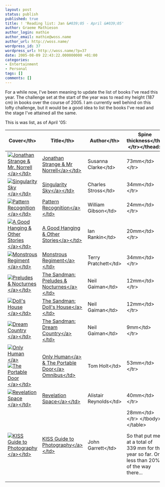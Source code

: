 ```yaml
---
layout: post
status: publish
published: true
title: ! 'Reading list: Jan &#039;05 - April &#039;05'
author: Graeme Mathieson
author_login: mathie
author_email: mathie@woss.name
author_url: http://woss.name/
wordpress_id: 37
wordpress_url: http://woss.name/?p=37
date: 2005-08-09 22:43:22.000000000 +01:00
categories:
- Entertainment
- Personal
tags: []
comments: []
---
```

For a while now, I've been meaning to update the list of books I've read this year.  The challenge set at the start of the year was to read my height (187 cm) in books over the course of 2005.  I am currently well behind on this lofty challenge, but it would be a good idea to list the books I've read and the stage I've attained all the same.

This is was list, as of April '05:

<table>
<thead><tr>
  <th>Cover<&#47;th>
  <th>Title<&#47;th>
  <th>Author<&#47;th>
  <th>Spine thickness<&#47;th>
<&#47;tr><&#47;thead>
<tbody>
<tr>
<td><a href="http:&#47;&#47;www.amazon.co.uk&#47;exec&#47;obidos&#47;ASIN&#47;1582344167&#47;mathieoftheen-21"><img src="http:&#47;&#47;images.amazon.com&#47;images&#47;P&#47;1582344167.01._SCTHUMBZZZ_.jpg" alt="Jonathan Strange & Mr. Norrell" class="centered" &#47;><&#47;a><&#47;td>
<td><a href="http:&#47;&#47;www.amazon.co.uk&#47;exec&#47;obidos&#47;ASIN&#47;1582344167&#47;mathieoftheen-21" title="Jonathan Strange & Mr. Norrell">Jonathan Strange &amp; Mr Norrell<&#47;a><&#47;td>
<td>Susanna Clarke<&#47;td>
<td>73mm<&#47;td>
<&#47;tr>
<tr>
<td><a href="http:&#47;&#47;www.amazon.co.uk&#47;exec&#47;obidos&#47;ASIN&#47;1841493333&#47;mathieoftheen-21"><img src="http:&#47;&#47;images-eu.amazon.com&#47;images&#47;P&#47;1841493333.02.THUMBZZZ.jpg" alt="Singularity Sky" class="centered" &#47;><&#47;a><&#47;td>
<td><a href="http:&#47;&#47;www.amazon.co.uk&#47;exec&#47;obidos&#47;ASIN&#47;1841493333&#47;mathieoftheen-21">Singularity Sky<&#47;a><&#47;td>
<td>Charles Stross<&#47;td>
<td>34mm<&#47;td>
<&#47;tr>
<tr>
<td><a href="http:&#47;&#47;www.amazon.co.uk&#47;exec&#47;obidos&#47;ASIN&#47;0140266143&#47;mathieoftheen-21"><img src="http:&#47;&#47;images-eu.amazon.com&#47;images&#47;P&#47;0140266143.02.THUMBZZZ.jpg" alt="Pattern Recognition" class="centered" &#47;><&#47;a><&#47;td>
<td><a href="http:&#47;&#47;www.amazon.co.uk&#47;exec&#47;obidos&#47;ASIN&#47;0140266143&#47;mathieoftheen-21">Pattern Recognition<&#47;a><&#47;td>
<td>William Gibson<&#47;td>
<td>24mm<&#47;td>
<&#47;tr>
<tr>
<td><a href="http:&#47;&#47;www.amazon.co.uk&#47;exec&#47;obidos&#47;ASIN&#47;0752809431&#47;mathieoftheen-21"><img src="http:&#47;&#47;images-eu.amazon.com&#47;images&#47;P&#47;0752809431.02.THUMBZZZ.jpg" alt="A Good Hanging & Other Stories" class="centered" &#47;><&#47;a><&#47;td>
<td><a href="http:&#47;&#47;www.amazon.co.uk&#47;exec&#47;obidos&#47;ASIN&#47;0752809431&#47;mathieoftheen-21">A Good Hanging & Other Stories<&#47;a><&#47;td>
<td>Ian Rankin<&#47;td>
<td>20mm<&#47;td>
<&#47;tr>
<tr>
<td><a href="http:&#47;&#47;www.amazon.co.uk&#47;exec&#47;obidos&#47;ASIN&#47;0552149411&#47;mathieoftheen-21"><img src="http:&#47;&#47;images-eu.amazon.com&#47;images&#47;P&#47;0552149411.02.THUMBZZZ.jpg" alt="Monstrous Regiment" class="centered" &#47;><&#47;a><&#47;td>
<td><a href="http:&#47;&#47;www.amazon.co.uk&#47;exec&#47;obidos&#47;ASIN&#47;0552149411&#47;mathieoftheen-21">Monstrous Regiment<&#47;a><&#47;td>
<td>Terry Pratchett<&#47;td>
<td>34mm<&#47;td>
<&#47;tr>
<tr>
<td><a href="http:&#47;&#47;www.amazon.co.uk&#47;exec&#47;obidos&#47;ASIN&#47;1852863269&#47;mathieoftheen-21"><img src="http:&#47;&#47;images-eu.amazon.com&#47;images&#47;P&#47;1852863269.02.THUMBZZZ.jpg" alt="Preludes & Nocturnes" class="centered" &#47;><&#47;a><&#47;td>
<td><a href="http:&#47;&#47;www.amazon.co.uk&#47;exec&#47;obidos&#47;ASIN&#47;1852863269&#47;mathieoftheen-21">The Sandman: Preludes & Nocturnes<&#47;a><&#47;td>
<td>Neil Gaiman<&#47;td>
<td>12mm<&#47;td>
<&#47;tr>
<tr>
<td><a href="http:&#47;&#47;www.amazon.co.uk&#47;exec&#47;obidos&#47;ASIN&#47;1852862920&#47;mathieoftheen-21"><img src="http:&#47;&#47;images-eu.amazon.com&#47;images&#47;P&#47;1852862920.02.THUMBZZZ.jpg" alt="Doll's House" class="centered" &#47;><&#47;a><&#47;td>
<td><a href="http:&#47;&#47;www.amazon.co.uk&#47;exec&#47;obidos&#47;ASIN&#47;1852862920&#47;mathieoftheen-21">The Sandman: Doll's House<&#47;a><&#47;td>
<td>Neil Gaiman<&#47;td>
<td>12mm<&#47;td>
<&#47;tr>
<tr>
<td><a href="http:&#47;&#47;www.amazon.co.uk&#47;exec&#47;obidos&#47;ASIN&#47;1852864419&#47;mathieoftheen-21"><img src="http:&#47;&#47;images-eu.amazon.com&#47;images&#47;P&#47;1852864419.02.THUMBZZZ.jpg" alt="Dream Country" class="centered" &#47;><&#47;a><&#47;td>
<td><a href="http:&#47;&#47;www.amazon.co.uk&#47;exec&#47;obidos&#47;ASIN&#47;1852864419&#47;mathieoftheen-21">The Sandman: Dream Country<&#47;a><&#47;td>
<td>Neil Gaiman<&#47;td>
<td>9mm<&#47;td>
<&#47;tr>
<tr>
<td><a href="http:&#47;&#47;www.amazon.co.uk&#47;exec&#47;obidos&#47;ASIN&#47;1857239490&#47;mathieoftheen-21"><img src="http:&#47;&#47;images-eu.amazon.com&#47;images&#47;P&#47;1857239490.02.THUMBZZZ.jpg" alt="Only Human" class="centered" &#47;><&#47;a> <a href="http:&#47;&#47;www.amazon.co.uk&#47;exec&#47;obidos&#47;ASIN&#47;1841492086&#47;mathieoftheen-21"><img src="http:&#47;&#47;images-eu.amazon.com&#47;images&#47;P&#47;1841492086.02.THUMBZZZ.jpg" alt="The Portable Door" class="centered" &#47;><&#47;a><&#47;td>
<td><a href="http:&#47;&#47;www.amazon.co.uk&#47;exec&#47;obidos&#47;ASIN&#47;1857239490&#47;mathieoftheen-21">Only Human<&#47;a> & <a href="http:&#47;&#47;www.amazon.co.uk&#47;exec&#47;obidos&#47;ASIN&#47;1841492086&#47;mathieoftheen-21">The Portable Door<&#47;a> Omnibus<&#47;td>
<td>Tom Holt<&#47;td>
<td>53mm<&#47;td>
<&#47;tr>
<tr>
<td><a href="http:&#47;&#47;www.amazon.co.uk&#47;exec&#47;obidos&#47;ASIN&#47;1857987489&#47;mathieoftheen-21"><img src="http:&#47;&#47;images-eu.amazon.com&#47;images&#47;P&#47;1857987489.02.THUMBZZZ.jpg" alt="Revelation Space" class="centered" &#47;><&#47;a><&#47;td>
<td><a href="http:&#47;&#47;www.amazon.co.uk&#47;exec&#47;obidos&#47;ASIN&#47;1857987489&#47;mathieoftheen-21">Revelation Space<&#47;a><&#47;td>
<td>Alistair Reynolds<&#47;td>
<td>40mm<&#47;td>
<&#47;tr>
<tr>
<td><a href="http:&#47;&#47;www.amazon.co.uk&#47;exec&#47;obidos&#47;ASIN&#47;1405301813&#47;mathieoftheen-21"><img src="http:&#47;&#47;images-eu.amazon.com&#47;images&#47;P&#47;1405301813.02.THUMBZZZ.jpg" alt="KISS Guide to Photography" class="centered" &#47;><&#47;a><&#47;td>
<td><a href="http:&#47;&#47;www.amazon.co.uk&#47;exec&#47;obidos&#47;ASIN&#47;1405301813&#47;mathieoftheen-21">KISS Guide to Photography<&#47;a><&#47;td>
<td>John Garrett<&#47;td>
<td>28mm<&#47;td>
<&#47;tr>
<&#47;tbody>
<&#47;table>

So that put me at a total of  339 mm for the year so far.  Or less than 20% of the way there...
